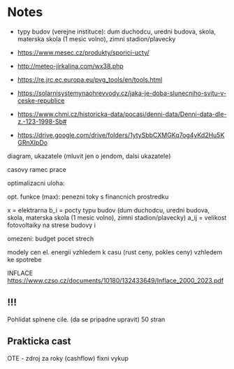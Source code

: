 # Notes

- typy budov (verejne instituce):
    dum duchodcu, uredni budova, skola, materska skola (1 mesic volno), zimni stadion/plavecky

- <https://www.mesec.cz/produkty/sporici-ucty/>
- <http://meteo-jirkalina.com/wx38.php>
- <https://re.jrc.ec.europa.eu/pvg_tools/en/tools.html>
- <https://solarnisystemynaohrevvody.cz/jaka-je-doba-slunecniho-svitu-v-ceske-republice>
- <https://www.chmi.cz/historicka-data/pocasi/denni-data/Denni-data-dle-z.-123-1998-Sb#>
- <https://drive.google.com/drive/folders/1ytySbbCXMGKq7og4yKd2Hu5KGRnXIpDo>

diagram, ukazatele (mluvit jen o jendom, dalsi ukazatele)

casovy ramec prace

optimalizacni uloha:

opt. funkce (max): penezni toky s financnich prostredku

x = elektrarna
b_i = pocty typu budov (dum duchodcu, uredni budova, skola, materska skola (1 mesic volno), zimni stadion/plavecky)
a_ij = velikost fotovoltaiky na strese budovy i

omezeni:
budget
pocet strech

modely cen el. energii vzhledem k casu (rust ceny, pokles ceny) vzhledem ke spotrebe

INFLACE
<https://www.czso.cz/documents/10180/132433649/Inflace_2000_2023.pdf>

## !!!

Pohlidat splnene cile. (da se pripadne upravit)
50 stran

## Prakticka cast

OTE - zdroj za roky (cashflow)
fixni vykup
